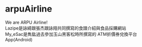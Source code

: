 # arpuAirline
We are ARPU Airline!<br>
Lazipe是詠綺跟張杰跟詠翔共同撰寫的食譜介紹與食品採購網站<br>
My_eSac是雋鈜過去參加玉山黑客松時所撰寫的 ATM折價券兌換平台 App(Android)
